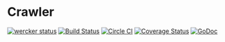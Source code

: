 Crawler
========
[![wercker status](https://app.wercker.com/status/89b2f8d0d53a17de1b39b5195315f23e/m "wercker status")](https://app.wercker.com/project/bykey/89b2f8d0d53a17de1b39b5195315f23e)
[![Build Status](https://drone.io/github.com/fanyang01/crawler/status.png)](https://drone.io/github.com/fanyang01/crawler/latest)
[![Circle CI](https://circleci.com/gh/fanyang01/crawler.svg?style=svg)](https://circleci.com/gh/fanyang01/crawler)
[![Coverage Status](https://coveralls.io/repos/fanyang01/crawler/badge.svg?branch=master&service=github)](https://coveralls.io/github/fanyang01/crawler?branch=dev)
[![GoDoc](https://godoc.org/github.com/fanyang01/crawler?status.svg)](https://godoc.org/github.com/fanyang01/crawler)
